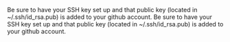 Be sure to have your SSH key set up and that public key (located in ~/.ssh/id_rsa.pub) is added to your github account.
Be sure to have your SSH key set up and that public key (located in ~/.ssh/id_rsa.pub) is added to your github account.
